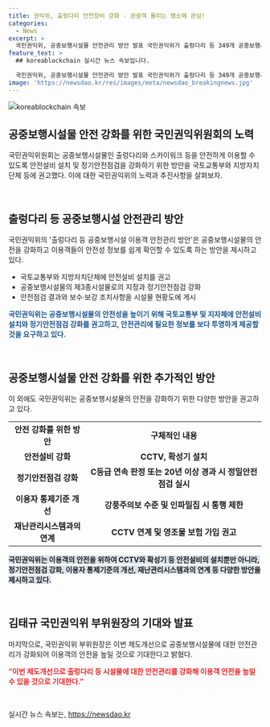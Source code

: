 ```yaml
---
title: 권익위, 출렁다리 안전장비 강화 - 관광객 몰리는 명소에 관심!
categories:
  - News
excerpt: >
  국민권익위, 공중보행시설물 안전관리 방안 발표 국민권익위가 출렁다리 등 349개 공중보행시설물에 대한 안전관리 강화책을 국토교통부 등에 권고했다. 이에 CCTV, 확성기 등 안전설비 설치뿐 아니라 정기안전점검 강화와 안전점검 결과 공개, AED 등 장비 구비 등을 권고했다. 또한 재난관리시스템과의 연계, 영조물 보험 가입 확대 등을 추진하며, 국민권익위는 이를 통해 공중보행시설물의 안전성을 높일 것으로 기대했다. (출처: 정책브리핑)
feature_text: >
  ## koreablockchain 실시간 뉴스 속보입니다.

  국민권익위, 공중보행시설물 안전관리 방안 발표 국민권익위가 출렁다리 등 349개 공중보행시설물에 대한 안전관리 강화책을 국토교통부 등에 권고했다. 이에 CCTV, 확성기 등 안전설비 설치뿐 아니라 정기안전점검 강화와 안전점검 결과 공개, AED 등 장비 구비 등을 권고했다. 또한 재난관리시스템과의 연계, 영조물 보험 가입 확대 등을 추진하며, 국민권익위는 이를 통해 공중보행시설물의 안전성을 높일 것으로 기대했다. (출처: 정책브리핑)
image: 'https://newsdao.kr/res/images/meta/newsdao_breakingnews.jpg'
---
```


<p><img src="https://newsdao.kr/res/images/meta/newsdao_breakingnews.jpg" alt="koreablockchain 속보" /></p>

<h2 data-ke-size="size26">공중보행시설물 안전 강화를 위한 국민권익위원회의 노력</h2>

<p>국민권익위원회는 공중보행시설물인 출렁다리와 스카이워크 등을 안전하게 이용할 수 있도록 안전설비 설치 및 정기안전점검을 강화하기 위한 방안을 국토교통부와 지방자치단체 등에 권고했다. 이에 대한 국민권익위의 노력과 추진사항을 살펴보자.</p>

<p data-ke-size="size16">&nbsp;</p>

<h2 data-ke-size="size24">출렁다리 등 공중보행시설 안전관리 방안</h2>

<p>국민권익위의 '출렁다리 등 공중보행시설 이용객 안전관리 방안'은 공중보행시설물의 안전을 강화하고 이용객들이 안전성 정보를 쉽게 확인할 수 있도록 하는 방안을 제시하고 있다.</p>

<ul>
  <li>국토교통부와 지방자치단체에 안전설비 설치를 권고</li>
  <li>공중보행시설물의 제3종시설물로의 지정과 정기안전점검 강화</li>
  <li>안전점검 결과와 보수·보강 조치사항을 시설물 현황도에 게시</li>
</ul>

<p><b><span style="color: #1a5490;">국민권익위는 공중보행시설물의 안전성을 높이기 위해 국토교통부 및 지자체에 안전설비 설치와 정기안전점검 강화를 권고하고, 안전관리에 필요한 정보를 보다 투명하게 제공할 것을 요구하고 있다.</span></b></p>

<p data-ke-size="size16">&nbsp;</p>

<h2 data-ke-size="size24">공중보행시설물 안전 강화를 위한 추가적인 방안</h2>

<p>이 외에도 국민권익위는 공중보행시설물의 안전을 강화하기 위한 다양한 방안을 권고하고 있다.</p>

<table>
  <tr>
    <td style="text-align: center; height: 17px;"><b>안전 강화를 위한 방안</b></td>
    <td style="text-align: center; height: 17px;"><b>구체적인 내용</b></td>
  </tr>
  <tr>
    <td style="text-align: center; height: 17px;"><b>안전설비 강화</b></td>
    <td style="text-align: center; height: 17px;"><b>CCTV, 확성기 설치</b></td>
  </tr>
  <tr>
    <td style="text-align: center; height: 17px;"><b>정기안전점검 강화</b></td>
    <td style="text-align: center; height: 17px;"><b>C등급 연속 판정 또는 20년 이상 경과 시 정밀안전점검 실시</b></td>
  </tr>
  <tr>
    <td style="text-align: center; height: 17px;"><b>이용자 통제기준 개선</b></td>
    <td style="text-align: center; height: 17px;"><b>강풍주의보 수준 및 인파밀집 시 통행 제한</b></td>
  </tr>
  <tr>
    <td style="text-align: center; height: 17px;"><b>재난관리시스템과의 연계</b></td>
    <td style="text-align: center; height: 17px;"><b>CCTV 연계 및 영조물 보험 가입 권고</b></td>
  </tr>
</table>

<p><b><span style="background-color: #21538527;">국민권익위는 이용객의 안전을 위하여 CCTV와 확성기 등 안전설비의 설치뿐만 아니라, 정기안전점검 강화, 이용자 통제기준의 개선, 재난관리시스템과의 연계 등 다양한 방안을 제시하고 있다.</span></b></p>

<p data-ke-size="size16">&nbsp;</p>

<h2 data-ke-size="size24">김태규 국민권익위 부위원장의 기대와 발표</h2>

<p>마지막으로, 국민권익위 부위원장은 이번 제도개선으로 공중보행시설물에 대한 안전관리가 강화되어 이용객의 안전을 높일 것으로 기대한다고 밝혔다.</p>

<p><b><span style="color: #ee2323;">“이번 제도개선으로 출렁다리 등 시설물에 대한 안전관리를 강화해 이용객 안전을 높일 수 있을 것으로 기대한다.”</span></b></p>

<p data-ke-size="size16">&nbsp;</p>
실시간 뉴스 속보는, <a href="https://newsdao.kr" rel="dofollow">https://newsdao.kr</a>


